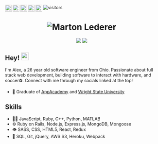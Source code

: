 ![visitors](https://visitor-badge.laobi.icu/badge?page_id=$[Alyx-Clark].$[README.md]&left_color=purple&right_color=indigo)
<a href="https://www.linkedin.com/in/alex-b-clark/">
  <img align="left" width="22px" src="https://raw.githubusercontent.com/Alyx-Clark/Alyx-Clark/main/linkedin.png" />
</a>
<a href="https://twitter.com/Alyx__Clark">
  <img align="left" width="22px" src="https://raw.githubusercontent.com/Alyx-Clark/Alyx-Clark/main/twitter.svg" />
</a>
<a href="https://discord.gg/y7ahmrZ8">
  <img align="left" width="22px" src="https://raw.githubusercontent.com/Alyx-Clark/Alyx-Clark/main/discord.png" />
</a>
<a href="mailto:alexclark.edu@gmail.com">
  <img align="left" width="22px" src="https://raw.githubusercontent.com/Alyx-Clark/Alyx-Clark/main/gmail.png" />
</a>
<a href="https://angel.co/u/alex-clark-36">
  <img align="left" width="22px" src="https://raw.githubusercontent.com/Alyx-Clark/Alyx-Clark/main/angellist.png" />
</a>
<h1 align="center">
  <img src="https://raw.githubusercontent.com/Alyx-Clark/Alyx-Clark/main/name.svg" alt="Marton Lederer" />
</h1>

<p align="center">
  <img src="https://github-readme-stats.vercel.app/api?username=Alyx-Clark&theme=jolly&show_icons=true&include_all_commits=true&count_private=true&hide_border=true&border_radius=11" />
  <img src="https://github-readme-stats.vercel.app/api/top-langs/?username=Alyx-Clark&theme=jolly&show_icons=true&hide_border=true&langs_count=3&border_radius=11" />
</p>

## Hey! <img src="https://media.giphy.com/media/hvRJCLFzcasrR4ia7z/giphy.gif" width="25px">
I'm Alex, a 26 year old software engineer from Ohio. Passionate about full stack web development, building software to interact with hardware, and soccer⚽. Connect with me through my socials linked at the top!


- 🧭 Graduate of [AppAcademy](https://www.appacademy.io/) and [Wright State University](https://www.wright.edu/)

## Skills
- 👨‍💻 JavaScript, Ruby, C++, Python, MATLAB
- ⚙️ Ruby on Rails, Node.js, Express.js, MongoDB, Mongoose
- 👁️ SASS, CSS, HTML5, React, Redux
- 💽 SQL, Git, jQuery, AWS S3, Heroku, Webpack
